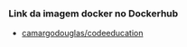 ### Link da imagem docker no Dockerhub

- <a href="https://hub.docker.com/r/camargodouglas/codeeducation" target="_blank" >camargodouglas/codeeducation</a>
